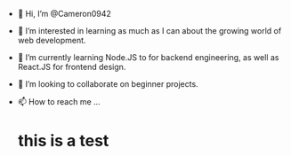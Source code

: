 - 👋 Hi, I’m @Cameron0942
- 👀 I’m interested in learning as much as I can about the growing world of web development.
- 🌱 I’m currently learning Node.JS to for backend engineering, as well as React.JS for frontend design.
- 💞️ I’m looking to collaborate on beginner projects.
- 📫 How to reach me ...

  <h1> this is a test </h1>

<!---
Cameron0942/Cameron0942 is a ✨ special ✨ repository because its `README.md` (this file) appears on your GitHub profile.
You can click the Preview link to take a look at your changes.
--->
